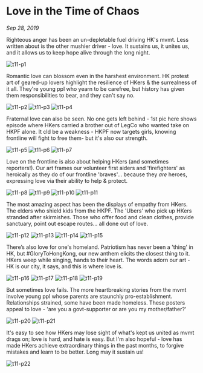 # Love in the Time of Chaos
*Sep 28, 2019*

Righteous anger has been an un-depletable fuel driving HK's mvmt. Less written about is the other mushier driver - love. It sustains us, it unites us, and it allows us to keep hope alive through the long night.

![t11-p1](images/thread11/t11-p1.jpg)

Romantic love can blossom even in the harshest environment. HK protest art of geared-up lovers highlight the resilience of HKers & the surrealness of it all. They're young ppl who yearn to be carefree, but history has given them responsibilities to bear, and they can't say no.

![t11-p2](images/thread11/t11-p2.jpg)
![t11-p3](images/thread11/t11-p3.jpg)
![t11-p4](images/thread11/t11-p4.jpg)

Fraternal love can also be seen. No one gets left behind - 1st pic here shows episode where HKers carried a brother out of LegCo who wanted take on HKPF alone. It cld be a weakness - HKPF now targets girls, knowing frontline will fight to free them- but it's also our strength.

![t11-p5](images/thread11/t11-p5.jpg)
![t11-p6](images/thread11/t11-p6.jpg)
![t11-p7](images/thread11/t11-p7.jpg)

Love on the frontline is also about helping HKers (and sometimes reporters!). Our art frames our volunteer first aiders and 'firefighters' as heroically as they do of our frontline 'braves'... because they *are* heroes, expressing love via their ability to help & protect. 

![t11-p8](images/thread11/t11-p8.jpg)
![t11-p9](images/thread11/t11-p9.jpg)
![t11-p10](images/thread11/t11-p10.jpg)
![t11-p11](images/thread11/t11-p11.jpg)

The most amazing aspect has been the displays of empathy from HKers. The elders who shield kids from the HKPF. The 'Ubers' who pick up HKers stranded after skirmishes. Those who offer food and clean clothes, provide sanctuary, point out escape routes... all done out of love. 

![t11-p12](images/thread11/t11-p12.jpg)
![t11-p13](images/thread11/t11-p13.jpg)
![t11-p14](images/thread11/t11-p14.jpg)
![t11-p15](images/thread11/t11-p15.jpg)

There’s also love for one's homeland. Patriotism has never been a 'thing' in HK, but #GloryToHongKong, our new anthem elicits the closest thing to it. HKers weep while singing, hands to their heart. The words adorn our art - HK is our city, it says, and this is where love is.

![t11-p16](images/thread11/t11-p16.jpg)
![t11-p17](images/thread11/t11-p17.jpg)
![t11-p18](images/thread11/t11-p18.jpg)
![t11-p19](images/thread11/t11-p19.jpg)

But sometimes love fails. The more heartbreaking stories from the mvmt involve young ppl whose parents are staunchly pro-establishment. Relationships strained, some have been made homeless. These posters appeal to love - 'are you a govt-supporter or are you my mother/father?'

![t11-p20](images/thread11/t11-p20.jpg)
![t11-p21](images/thread11/t11-p21.jpg)

It's easy to see how HKers may lose sight of what's kept us united as mvmt drags on; love is hard, and hate is easy. But I'm also hopeful - love has made HKers achieve extraordinary things in the past months, to forgive mistakes and learn to be better. Long may it sustain us!

![t11-p22](images/thread11/t11-p22.jpg)